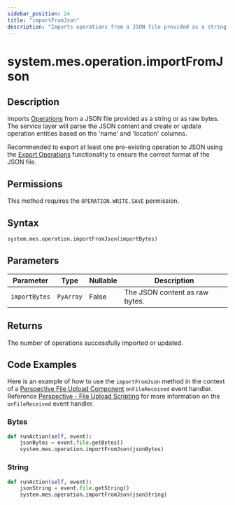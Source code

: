 ```yaml
---
sidebar_position: 24
title: "importFromJson"
description: "Imports operations from a JSON file provided as a string or as raw bytes"
---
```


# system.mes.operation.importFromJson

## Description

Imports [Operations](../../data-model/operation-model/operation) from a JSON file provided as a string or as raw bytes.
The service layer will parse the JSON content and create or update operation entities based on the 'name' and 'location'
columns.

Recommended to export at least one pre-existing operation to JSON using the [Export Operations](export-as-json.md)
functionality to ensure the correct format of the JSON file.


## Permissions

This method requires the `OPERATION.WRITE.SAVE` permission.

## Syntax

```python
system.mes.operation.importFromJson(importBytes)
```

## Parameters

| Parameter     | Type      | Nullable | Description                    |
|---------------|-----------|----------|--------------------------------|
| `importBytes` | `PyArray` | False    | The JSON content as raw bytes. |

## Returns

The number of operations successfully imported or updated.

## Code Examples

Here is an example of how to use the `importFromJson` method in the context of a [Perspective File Upload Component](https://www.docs.inductiveautomation.com/docs/8.1/appendix/components/perspective-components/perspective-input-palette/perspective-file-upload)
`onFileReceived` event handler. Reference [Perspective - File Upload Scripting](https://www.docs.inductiveautomation.com/docs/8.1/appendix/components/perspective-components/perspective-input-palette/perspective-file-upload/perspective-file-upload-scripting)
for more information on the `onFileReceived` event handler.

### Bytes
```python
def runAction(self, event):
	jsonBytes = event.file.getBytes()
	system.mes.operation.importFromJson(jsonBytes)
```

### String
```python
def runAction(self, event):
	jsonString = event.file.getString()
	system.mes.operation.importFromJson(jsonString)
```
